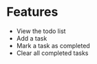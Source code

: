 # Features

- View the todo list
- Add a task
- Mark a task as completed
- Clear all completed tasks
